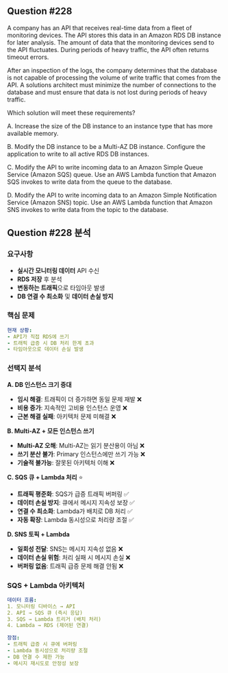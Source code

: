 ## Question #228
A company has an API that receives real-time data from a fleet of monitoring devices. 
The API stores this data in an Amazon RDS DB instance for later analysis. 
The amount of data that the monitoring devices send to the API fluctuates. 
During periods of heavy traffic, the API often returns timeout errors.

After an inspection of the logs, the company determines that the database is not capable of processing the volume of write traffic that comes from the API. 
A solutions architect must minimize the number of connections to the database and must ensure that data is not lost during periods of heavy traffic.

Which solution will meet these requirements?

A. Increase the size of the DB instance to an instance type that has more available memory.

B. Modify the DB instance to be a Multi-AZ DB instance. Configure the application to write to all active RDS DB instances.

C. Modify the API to write incoming data to an Amazon Simple Queue Service (Amazon SQS) queue. Use an AWS Lambda function that Amazon SQS invokes to write data from the queue to the database.

D. Modify the API to write incoming data to an Amazon Simple Notification Service (Amazon SNS) topic. Use an AWS Lambda function that Amazon SNS invokes to write data from the topic to the database.

## Question #228 분석

### 요구사항
- **실시간 모니터링 데이터** API 수신
- **RDS 저장** 후 분석
- **변동하는 트래픽**으로 타임아웃 발생
- **DB 연결 수 최소화** 및 **데이터 손실 방지**

### 핵심 문제
```yaml
현재 상황:
- API가 직접 RDS에 쓰기
- 트래픽 급증 시 DB 처리 한계 초과
- 타임아웃으로 데이터 손실 발생
```

### 선택지 분석

**A. DB 인스턴스 크기 증대**
- **임시 해결**: 트래픽이 더 증가하면 동일 문제 재발 ❌
- **비용 증가**: 지속적인 고비용 인스턴스 운영 ❌
- **근본 해결 실패**: 아키텍처 문제 미해결 ❌

**B. Multi-AZ + 모든 인스턴스 쓰기**
- **Multi-AZ 오해**: Multi-AZ는 읽기 분산용이 아님 ❌
- **쓰기 분산 불가**: Primary 인스턴스에만 쓰기 가능 ❌
- **기술적 불가능**: 잘못된 아키텍처 이해 ❌

**C. SQS 큐 + Lambda 처리** ⭐
- **트래픽 평준화**: SQS가 급증 트래픽 버퍼링 ✅
- **데이터 손실 방지**: 큐에서 메시지 지속성 보장 ✅
- **연결 수 최소화**: Lambda가 배치로 DB 처리 ✅
- **자동 확장**: Lambda 동시성으로 처리량 조절 ✅

**D. SNS 토픽 + Lambda**
- **일회성 전달**: SNS는 메시지 지속성 없음 ❌
- **데이터 손실 위험**: 처리 실패 시 메시지 손실 ❌
- **버퍼링 없음**: 트래픽 급증 문제 해결 안됨 ❌

### SQS + Lambda 아키텍처

```yaml
데이터 흐름:
1. 모니터링 디바이스 → API
2. API → SQS 큐 (즉시 응답)
3. SQS → Lambda 트리거 (배치 처리)
4. Lambda → RDS (제어된 연결)

장점:
- 트래픽 급증 시 큐에 버퍼링
- Lambda 동시성으로 처리량 조절
- DB 연결 수 제한 가능
- 메시지 재시도로 안정성 보장
```
